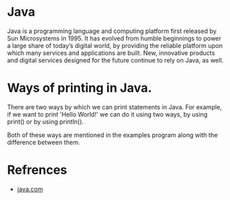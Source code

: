 # Java

Java is a programming language and computing platform first released by Sun Microsystems in 1995. It has evolved from humble beginnings to power a large share of today’s digital world, by providing the reliable platform upon which many services and applications are built. New, innovative products and digital services designed for the future continue to rely on Java, as well.

# Ways of printing in Java.

There are two ways by which we can print statements in Java. For example, if we want to print 'Hello World!' we can do it using two ways, by using print() or by using println().

Both of these ways are mentioned in the examples program along with the difference between them.

# Refrences

- [java.com](https://www.java.com/en/download/help/whatis_java.html)